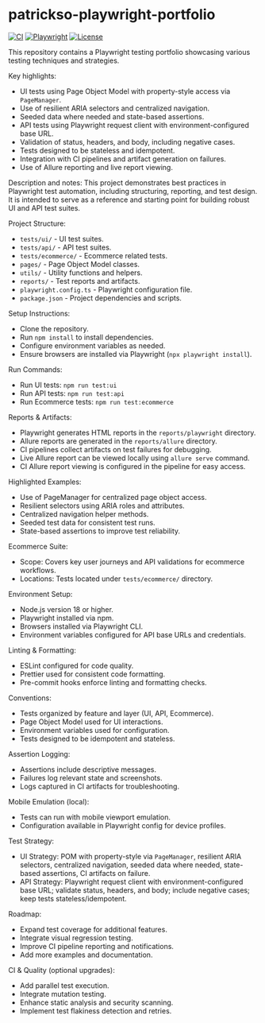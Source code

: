 # patrickso-playwright-portfolio

[![CI](https://github.com/patrickso/patrickso-playwright-portfolio/actions/workflows/ci.yml/badge.svg)](https://github.com/patrickso/patrickso-playwright-portfolio/actions/workflows/ci.yml)
[![Playwright](https://img.shields.io/badge/playwright-1.35.1-blue)](https://playwright.dev)
[![License](https://img.shields.io/github/license/patrickso/patrickso-playwright-portfolio)](LICENSE)

This repository contains a Playwright testing portfolio showcasing various testing techniques and strategies.

Key highlights:
- UI tests using Page Object Model with property-style access via `PageManager`.
- Use of resilient ARIA selectors and centralized navigation.
- Seeded data where needed and state-based assertions.
- API tests using Playwright request client with environment-configured base URL.
- Validation of status, headers, and body, including negative cases.
- Tests designed to be stateless and idempotent.
- Integration with CI pipelines and artifact generation on failures.
- Use of Allure reporting and live report viewing.

Description and notes:
This project demonstrates best practices in Playwright test automation, including structuring, reporting, and test design. It is intended to serve as a reference and starting point for building robust UI and API test suites.

Project Structure:
- `tests/ui/` - UI test suites.
- `tests/api/` - API test suites.
- `tests/ecommerce/` - Ecommerce related tests.
- `pages/` - Page Object Model classes.
- `utils/` - Utility functions and helpers.
- `reports/` - Test reports and artifacts.
- `playwright.config.ts` - Playwright configuration file.
- `package.json` - Project dependencies and scripts.

Setup Instructions:
- Clone the repository.
- Run `npm install` to install dependencies.
- Configure environment variables as needed.
- Ensure browsers are installed via Playwright (`npx playwright install`).

Run Commands:
- Run UI tests: `npm run test:ui`
- Run API tests: `npm run test:api`
- Run Ecommerce tests: `npm run test:ecommerce`

Reports & Artifacts:
- Playwright generates HTML reports in the `reports/playwright` directory.
- Allure reports are generated in the `reports/allure` directory.
- CI pipelines collect artifacts on test failures for debugging.
- Live Allure report can be viewed locally using `allure serve` command.
- CI Allure report viewing is configured in the pipeline for easy access.

Highlighted Examples:
- Use of PageManager for centralized page object access.
- Resilient selectors using ARIA roles and attributes.
- Centralized navigation helper methods.
- Seeded test data for consistent test runs.
- State-based assertions to improve test reliability.

Ecommerce Suite:
- Scope: Covers key user journeys and API validations for ecommerce workflows.
- Locations: Tests located under `tests/ecommerce/` directory.

Environment Setup:
- Node.js version 18 or higher.
- Playwright installed via npm.
- Browsers installed via Playwright CLI.
- Environment variables configured for API base URLs and credentials.

Linting & Formatting:
- ESLint configured for code quality.
- Prettier used for consistent code formatting.
- Pre-commit hooks enforce linting and formatting checks.

Conventions:
- Tests organized by feature and layer (UI, API, Ecommerce).
- Page Object Model used for UI interactions.
- Environment variables used for configuration.
- Tests designed to be idempotent and stateless.

Assertion Logging:
- Assertions include descriptive messages.
- Failures log relevant state and screenshots.
- Logs captured in CI artifacts for troubleshooting.

Mobile Emulation (local):
- Tests can run with mobile viewport emulation.
- Configuration available in Playwright config for device profiles.

Test Strategy:
- UI Strategy: POM with property-style via `PageManager`, resilient ARIA selectors, centralized navigation, seeded data where needed, state-based assertions, CI artifacts on failure.
- API Strategy: Playwright request client with environment-configured base URL; validate status, headers, and body; include negative cases; keep tests stateless/idempotent.

Roadmap:
- Expand test coverage for additional features.
- Integrate visual regression testing.
- Improve CI pipeline reporting and notifications.
- Add more examples and documentation.

CI & Quality (optional upgrades):
- Add parallel test execution.
- Integrate mutation testing.
- Enhance static analysis and security scanning.
- Implement test flakiness detection and retries.
